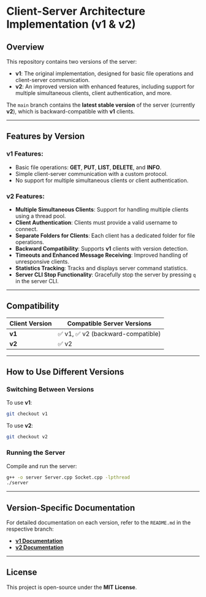 # Client-Server Architecture Implementation (v1 & v2)

## Overview
This repository contains two versions of the server:

- **v1**: The original implementation, designed for basic file operations and client-server communication.
- **v2**: An improved version with enhanced features, including support for multiple simultaneous clients, client authentication, and more.

The `main` branch contains the **latest stable version** of the server (currently **v2**), which is backward-compatible with **v1** clients.

---

## Features by Version

### **v1 Features**:
- Basic file operations: **GET**, **PUT**, **LIST**, **DELETE**, and **INFO**.
- Simple client-server communication with a custom protocol.
- No support for multiple simultaneous clients or client authentication.

### **v2 Features**:
- **Multiple Simultaneous Clients**: Support for handling multiple clients using a thread pool.
- **Client Authentication**: Clients must provide a valid username to connect.
- **Separate Folders for Clients**: Each client has a dedicated folder for file operations.
- **Backward Compatibility**: Supports **v1** clients with version detection.
- **Timeouts and Enhanced Message Receiving**: Improved handling of unresponsive clients.
- **Statistics Tracking**: Tracks and displays server command statistics.
- **Server CLI Stop Functionality**: Gracefully stop the server by pressing `q` in the server CLI.

---

## Compatibility

| Client Version | Compatible Server Versions          |
|----------------|-------------------------------------|
| **v1**         | ✅ v1, ✅ v2 (backward-compatible)  |
| **v2**         | ✅ v2                     |

---

## How to Use Different Versions

### **Switching Between Versions**
To use **v1**:
```bash
git checkout v1
```

To use **v2**:
```bash
git checkout v2
```

### **Running the Server**
Compile and run the server:
```bash
g++ -o server Server.cpp Socket.cpp -lpthread
./server
```

---

## Version-Specific Documentation
For detailed documentation on each version, refer to the `README.md` in the respective branch:

- **[v1 Documentation](https://github.com/iravelmakina/client-server/tree/version-1)**
- **[v2 Documentation](https://github.com/iravelmakina/client-server/tree/version-2)**

---

## License
This project is open-source under the **MIT License**.
